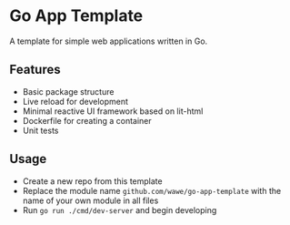 # Go App Template

A template for simple web applications written in Go.

## Features

* Basic package structure
* Live reload for development
* Minimal reactive UI framework based on lit-html
* Dockerfile for creating a container
* Unit tests

## Usage

* Create a new repo from this template
* Replace the module name `github.com/wawe/go-app-template` with the name of your own module in all files
* Run `go run ./cmd/dev-server` and begin developing